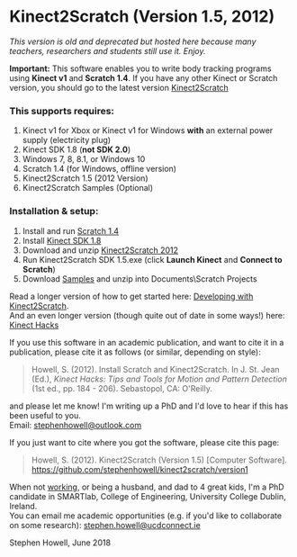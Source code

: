 # Kinect2Scratch (Version 1.5, 2012)
*This version is old and deprecated but hosted here because many teachers, researchers and students still use it. Enjoy.*  

**Important:** This software enables you to write body tracking programs using **Kinect v1** and **Scratch 1.4**. If you have any other Kinect or Scratch version, you should go to the latest version [Kinect2Scratch](https://stephenhowell.github.io/kinect2scratch)

### This supports requires:  
1. Kinect v1 for Xbox or Kinect v1 for Windows **with** an external power supply (electricity plug)
1. Kinect SDK 1.8 (**not SDK 2.0**)
1. Windows 7, 8, 8.1, or Windows 10
1. Scratch 1.4 (for Windows, offline version)
1. Kinect2Scratch 1.5 (2012 Version)
1. Kinect2Scratch Samples (Optional)

### Installation & setup:
1. Install and run [Scratch 1.4](https://scratch.mit.edu/scratch_1.4/)
1. Install [Kinect SDK 1.8](https://www.microsoft.com/en-us/download/details.aspx?id=40278)
1. Download and unzip [Kinect2Scratch 2012](https://github.com/stephenhowell/kinect2scratch/releases/download/1.5/Kinect2Scratch15Final.zip)
1. Run Kinect2Scratch SDK 1.5.exe (click **Launch Kinect** and **Connect to Scratch**)
1. Download [Samples](https://github.com/stephenhowell/kinect2scratch/releases/download/1.5/Kinect2ScratchSamples.zip) and unzip into Documents\Scratch Projects

Read a longer version of how to get started here: [Developing with Kinect2Scratch](version1/setup.pdf).  
And an even longer version (though quite out of date in some ways!) here: [Kinect Hacks](http://shop.oreilly.com/product/0636920022657.do)  

If you use this software in an academic publication, and want to cite it in a publication, please cite it as follows (or similar, depending on style):  
> Howell, S. (2012). Install Scratch and Kinect2Scratch. In J. St. Jean (Ed.), *Kinect Hacks: Tips and Tools for Motion and Pattern Detection* (1st ed., pp. 184 - 206). Sebastopol, CA: O'Reilly.        

and please let me know! I'm writing up a PhD and I'd love to hear if this has been useful to you.  
Email: [stephenhowell@outlook.com](mailto://stephenhowell@outlook.com)  

If you just want to cite where you got the software, please cite this page:  
> Howell, S. (2012). Kinect2Scratch (Version 1.5) [Computer Software]. https://github.com/stephenhowell/kinect2scratch/version1

When not [working](https://twitter.com/Howell_MSFT), or being a husband, and dad to 4 great kids, I'm a PhD candidate in SMARTlab, College of Engineering, University College Dublin, Ireland.  
You can email me academic opportunities (e.g. if you'd like to collaborate on some research): [stephen.howell@ucdconnect.ie](mailto://stephen.howell@ucdconnect.ie)
 
Stephen Howell, June 2018
